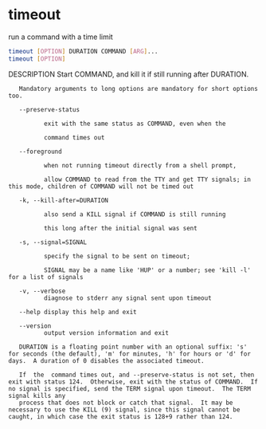 # timeout

run a command with a time limit

```sh
timeout [OPTION] DURATION COMMAND [ARG]...
timeout [OPTION]
```

DESCRIPTION
       Start COMMAND, and kill it if still running after DURATION.

       Mandatory arguments to long options are mandatory for short options too.

       --preserve-status

              exit with the same status as COMMAND, even when the

              command times out

       --foreground

              when not running timeout directly from a shell prompt,

              allow COMMAND to read from the TTY and get TTY signals; in this mode, children of COMMAND will not be timed out

       -k, --kill-after=DURATION

              also send a KILL signal if COMMAND is still running

              this long after the initial signal was sent

       -s, --signal=SIGNAL

              specify the signal to be sent on timeout;

              SIGNAL may be a name like 'HUP' or a number; see 'kill -l' for a list of signals

       -v, --verbose
              diagnose to stderr any signal sent upon timeout

       --help display this help and exit

       --version
              output version information and exit

       DURATION is a floating point number with an optional suffix: 's' for seconds (the default), 'm' for minutes, 'h' for hours or 'd' for days.  A duration of 0 disables the associated timeout.

       If  the  command times out, and --preserve-status is not set, then exit with status 124.  Otherwise, exit with the status of COMMAND.  If no signal is specified, send the TERM signal upon timeout.  The TERM signal kills any
       process that does not block or catch that signal.  It may be necessary to use the KILL (9) signal, since this signal cannot be caught, in which case the exit status is 128+9 rather than 124.
